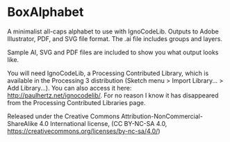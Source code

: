 # BoxAlphabet
 A minimalist all-caps alphabet to use with IgnoCodeLib. Outputs to Adobe Illustrator, PDF, and SVG file format. The .ai file includes groups and layers.

Sample AI, SVG and PDF files are included to show you what output looks like.

You will need IgnoCodeLib, a Processing Contributed Library, which is available in the  Processing 3 distribution (Sketch menu > Import Library... > Add Library...). You can also access it here: http://paulhertz.net/ignocodelib/. For no reason I know it has disappeared from the Processing Contributed Libraries page. 

Released under the Creative Commons Attribution-NonCommercial-ShareAlike 4.0 International license, (CC BY-NC-SA 4.0, https://creativecommons.org/licenses/by-nc-sa/4.0/)

